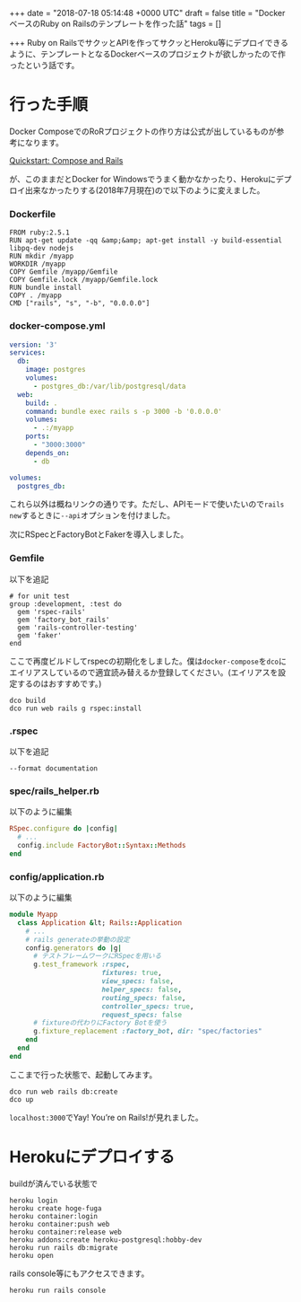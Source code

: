
+++
date = "2018-07-18 05:14:48 +0000 UTC"
draft = false
title = "DockerベースのRuby on Railsのテンプレートを作った話"
tags = []

+++
Ruby on RailsでサクッとAPIを作ってサクッとHeroku等にデプロイできるように、テンプレートとなるDockerベースのプロジェクトが欲しかったので作ったという話です。

<!--more-->

# 行った手順

Docker ComposeでのRoRプロジェクトの作り方は公式が出しているものが参考になります。

[Quickstart: Compose and Rails](https://docs.docker.com/compose/rails/)

が、このままだとDocker for Windowsでうまく動かなかったり、Herokuにデプロイ出来なかったりする(2018年7月現在)ので以下のように変えました。

### Dockerfile

```
FROM ruby:2.5.1
RUN apt-get update -qq &amp;&amp; apt-get install -y build-essential libpq-dev nodejs
RUN mkdir /myapp
WORKDIR /myapp
COPY Gemfile /myapp/Gemfile
COPY Gemfile.lock /myapp/Gemfile.lock
RUN bundle install
COPY . /myapp
CMD ["rails", "s", "-b", "0.0.0.0"]
```


### docker-compose.yml

```yaml
version: '3'
services:
  db:
    image: postgres
    volumes:
      - postgres_db:/var/lib/postgresql/data
  web:
    build: .
    command: bundle exec rails s -p 3000 -b '0.0.0.0'
    volumes:
      - .:/myapp
    ports:
      - "3000:3000"
    depends_on:
      - db

volumes:
  postgres_db:

```


これら以外は概ねリンクの通りです。ただし、APIモードで使いたいので`rails new`するときに`--api`オプションを付けました。

次にRSpecとFactoryBotとFakerを導入しました。

### Gemfile

以下を追記

```
# for unit test
group :development, :test do
  gem 'rspec-rails'
  gem 'factory_bot_rails'
  gem 'rails-controller-testing'
  gem 'faker'
end
```


ここで再度ビルドしてrspecの初期化をしました。僕は`docker-compose`を`dco`にエイリアスしているので適宜読み替えるか登録してください。(エイリアスを設定するのはおすすめです。)

```
dco build
dco run web rails g rspec:install
```


### .rspec

以下を追記

```
--format documentation
```


### spec/rails_helper.rb

以下のように編集

```ruby
RSpec.configure do |config|
  # ...
  config.include FactoryBot::Syntax::Methods
end

```


### config/application.rb

以下のように編集

```ruby
module Myapp
  class Application &lt; Rails::Application
    # ...
    # rails generateの挙動の設定
    config.generators do |g|
      # テストフレームワークにRSpecを用いる
      g.test_framework :rspec,
                       fixtures: true,
                       view_specs: false,
                       helper_specs: false,
                       routing_specs: false,
                       controller_specs: true,
                       request_specs: false
      # fixtureの代わりにFactory Botを使う
      g.fixture_replacement :factory_bot, dir: "spec/factories"
    end
  end
end

```


ここまで行った状態で、起動してみます。

```
dco run web rails db:create
dco up
```


`localhost:3000`でYay! You’re on Rails!が見れました。

# Herokuにデプロイする

buildが済んでいる状態で

```
heroku login
heroku create hoge-fuga
heroku container:login
heroku container:push web
heroku container:release web
heroku addons:create heroku-postgresql:hobby-dev
heroku run rails db:migrate
heroku open
```


rails console等にもアクセスできます。

```
heroku run rails console
```
